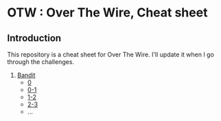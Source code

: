 # OTW : Over The Wire, Cheat sheet

## Introduction

This repository is a cheat sheet for Over The Wire.
I'll update it when I go through the challenges.

1. [Bandit](1-Bandit)
    - [0](1-Bandit/0.md)
    - [0-1]()
    - [1-2]()
    - [2-3]()
    - ...